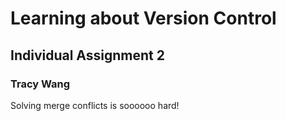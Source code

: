 # Learning about Version Control
## Individual Assignment 2
### Tracy Wang

Solving merge conflicts is soooooo hard!